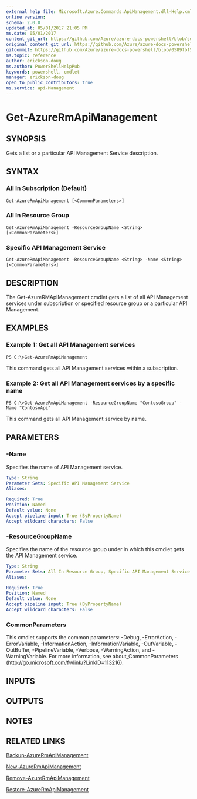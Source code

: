 ```yaml
---
external help file: Microsoft.Azure.Commands.ApiManagement.dll-Help.xml
online version:
schema: 2.0.0
updated_at: 05/01/2017 21:05 PM
ms.date: 05/01/2017
content_git_url: https://github.com/Azure/azure-docs-powershell/blob/sdw-version-test/azureps-cmdlets-docs/ResourceManager/AzureRM.ApiManagement/v1.0.4.3/Get-AzureRmApiManagement.md
original_content_git_url: https://github.com/Azure/azure-docs-powershell/blob/sdw-version-test/azureps-cmdlets-docs/ResourceManager/AzureRM.ApiManagement/v1.0.4.3/Get-AzureRmApiManagement.md
gitcommit: https://github.com/Azure/azure-docs-powershell/blob/0589fbf53d27e39e0cf445261d29c64fb0859d62
ms.topic: reference
author: erickson-doug
ms.author: PowerShellHelpPub
keywords: powershell, cmdlet
manager: erickson-doug
open_to_public_contributors: true
ms.service: api-Management
---
```


# Get-AzureRmApiManagement

## SYNOPSIS
Gets a list or a particular API Management Service description.

## SYNTAX

### All In Subscription (Default)
```
Get-AzureRmApiManagement [<CommonParameters>]
```

### All In Resource Group
```
Get-AzureRmApiManagement -ResourceGroupName <String> [<CommonParameters>]
```

### Specific API Management Service
```
Get-AzureRmApiManagement -ResourceGroupName <String> -Name <String> [<CommonParameters>]
```

## DESCRIPTION
The Get-AzureRMApiManagement cmdlet gets a list of all API Management services under subscription or specified resource group or a particular API Management.

## EXAMPLES

### Example 1: Get all API Management services
```
PS C:\>Get-AzureRmApiManagement
```

This command gets all API Management services within a subscription.

### Example 2: Get all API Management services by a specific name
```
PS C:\>Get-AzureRmApiManagement -ResourceGroupName "ContosoGroup" -Name "ContosoApi"
```

This command gets all API Management service by name.

## PARAMETERS

### -Name
Specifies the name of API Management service.

```yaml
Type: String
Parameter Sets: Specific API Management Service
Aliases: 

Required: True
Position: Named
Default value: None
Accept pipeline input: True (ByPropertyName)
Accept wildcard characters: False
```

### -ResourceGroupName
Specifies the name of the resource group under in which this cmdlet gets the API Management service.

```yaml
Type: String
Parameter Sets: All In Resource Group, Specific API Management Service
Aliases: 

Required: True
Position: Named
Default value: None
Accept pipeline input: True (ByPropertyName)
Accept wildcard characters: False
```

### CommonParameters
This cmdlet supports the common parameters: -Debug, -ErrorAction, -ErrorVariable, -InformationAction, -InformationVariable, -OutVariable, -OutBuffer, -PipelineVariable, -Verbose, -WarningAction, and -WarningVariable. For more information, see about_CommonParameters (http://go.microsoft.com/fwlink/?LinkID=113216).

## INPUTS

## OUTPUTS

## NOTES

## RELATED LINKS

[Backup-AzureRmApiManagement]()

[New-AzureRmApiManagement]()

[Remove-AzureRmApiManagement]()

[Restore-AzureRmApiManagement]()

